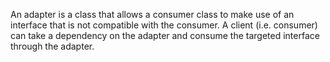 ﻿An adapter is a class that allows a consumer class to make use of an interface that is not compatible
with the consumer. A client (i.e. consumer) can take a dependency on the adapter and consume the 
targeted interface through the adapter.

